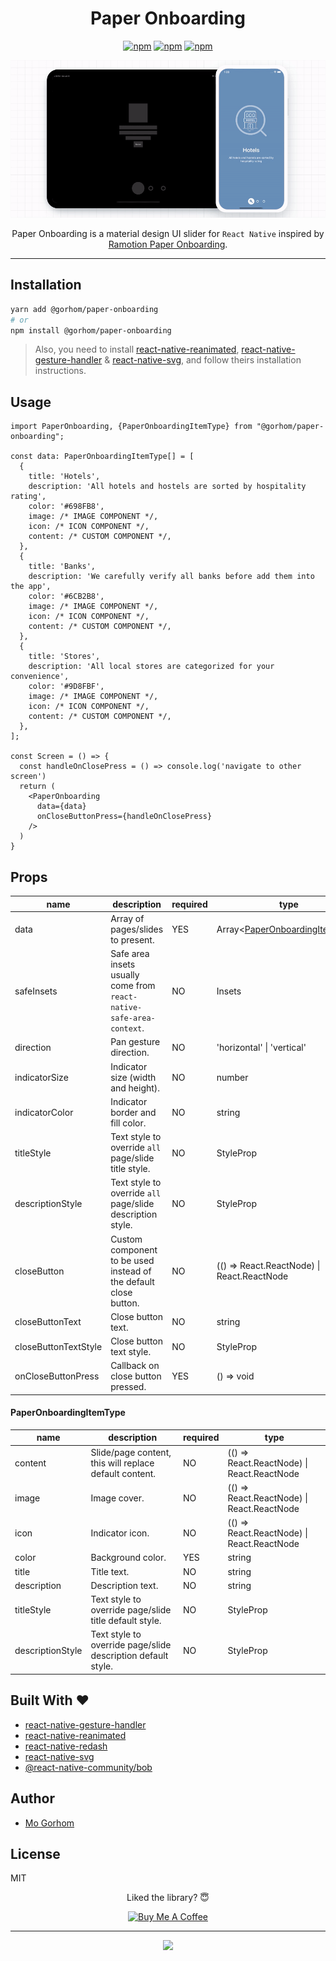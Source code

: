 <div align="center">
<h1>Paper Onboarding</h1>

[![npm](https://badgen.net/npm/v/@gorhom/paper-onboarding)](https://www.npmjs.com/package/@gorhom/paper-onboarding) [![npm](https://badgen.net/npm/license/@gorhom/paper-onboarding)](https://www.npmjs.com/package/@gorhom/paper-onboarding) [![npm](https://badgen.net/npm/types/@gorhom/paper-onboarding)](https://www.npmjs.com/package/@gorhom/paper-onboarding)

<img src="./preview.gif">

Paper Onboarding is a material design UI slider for `React Native` inspired by [Ramotion Paper Onboarding](https://github.com/Ramotion/paper-onboarding).

</div>

---

## Installation

```sh
yarn add @gorhom/paper-onboarding
# or
npm install @gorhom/paper-onboarding
```

> Also, you need to install [react-native-reanimated](https://github.com/software-mansion/react-native-reanimated), [react-native-gesture-handler](https://github.com/software-mansion/react-native-gesture-handler) & [react-native-svg](https://github.com/react-native-community/react-native-svg), and follow theirs installation instructions.

## Usage

```tsx
import PaperOnboarding, {PaperOnboardingItemType} from "@gorhom/paper-onboarding";

const data: PaperOnboardingItemType[] = [
  {
    title: 'Hotels',
    description: 'All hotels and hostels are sorted by hospitality rating',
    color: '#698FB8',
    image: /* IMAGE COMPONENT */,
    icon: /* ICON COMPONENT */,
    content: /* CUSTOM COMPONENT */,
  },
  {
    title: 'Banks',
    description: 'We carefully verify all banks before add them into the app',
    color: '#6CB2B8',
    image: /* IMAGE COMPONENT */,
    icon: /* ICON COMPONENT */,
    content: /* CUSTOM COMPONENT */,
  },
  {
    title: 'Stores',
    description: 'All local stores are categorized for your convenience',
    color: '#9D8FBF',
    image: /* IMAGE COMPONENT */,
    icon: /* ICON COMPONENT */,
    content: /* CUSTOM COMPONENT */,
  },
];

const Screen = () => {
  const handleOnClosePress = () => console.log('navigate to other screen')
  return (
    <PaperOnboarding
      data={data}
      onCloseButtonPress={handleOnClosePress}
    />
  )
}
```

## Props

| name                 | description                                                          | required | type                                                       | default                                    |
| -------------------- | -------------------------------------------------------------------- | -------- | ---------------------------------------------------------- | ------------------------------------------ |
| data                 | Array of pages/slides to present.                                    | YES      | Array<[PaperOnboardingItemType](#paperonboardingitemtype)> |                                            |
| safeInsets           | Safe area insets usually come from `react-native-safe-area-context`. | NO       | Insets                                                     | {top: 50, bottom: 50, left: 50, right: 50} |
| direction            | Pan gesture direction.                                               | NO       | 'horizontal' \| 'vertical'                                 | horizontal                                 |
| indicatorSize        | Indicator size (width and height).                                   | NO       | number                                                     | 40                                         |
| indicatorColor       | Indicator border and fill color.                                     | NO       | string                                                     | white                                      |
| titleStyle           | Text style to override `all` page/slide title style.                 | NO       | StyleProp<TextStyle>                                       |                                            |
| descriptionStyle     | Text style to override `all` page/slide description style.           | NO       | StyleProp<TextStyle>                                       |                                            |
| closeButton          | Custom component to be used instead of the default close button.     | NO       | (() => React.ReactNode) \| React.ReactNode                 |                                            |
| closeButtonText      | Close button text.                                                   | NO       | string                                                     | close                                      |
| closeButtonTextStyle | Close button text style.                                             | NO       | StyleProp<TextStyle>                                       |                                            |
| onCloseButtonPress   | Callback on close button pressed.                                    | YES      | () => void                                                 |                                            |

#### PaperOnboardingItemType

| name             | description                                                  | required | type                                       |
| ---------------- | ------------------------------------------------------------ | -------- | ------------------------------------------ |
| content          | Slide/page content, this will replace default content.       | NO       | (() => React.ReactNode) \| React.ReactNode |
| image            | Image cover.                                                 | NO       | (() => React.ReactNode) \| React.ReactNode |
| icon             | Indicator icon.                                              | NO       | (() => React.ReactNode) \| React.ReactNode |
| color            | Background color.                                            | YES      | string                                     |
| title            | Title text.                                                  | NO       | string                                     |
| description      | Description text.                                            | NO       | string                                     |
| titleStyle       | Text style to override page/slide title default style.       | NO       | StyleProp<TextStyle>                       |
| descriptionStyle | Text style to override page/slide description default style. | NO       | StyleProp<TextStyle>                       |

## Built With ❤️

- [react-native-gesture-handler](https://github.com/software-mansion/react-native-gesture-handler)
- [react-native-reanimated](https://github.com/software-mansion/react-native-reanimated)
- [react-native-redash](https://github.com/wcandillon/react-native-redash)
- [react-native-svg](https://github.com/react-native-community/react-native-svg)
- [@react-native-community/bob](https://github.com/react-native-community/bob)

## Author

- [Mo Gorhom](https://twitter.com/gorhom)

## License

MIT

<div align="center">

Liked the library? 😇

<a href="https://www.buymeacoffee.com/gorhom" target="_blank"><img src="https://cdn.buymeacoffee.com/buttons/default-red.png" alt="Buy Me A Coffee" height="50" ></a>

</div>

---

<p align="center">
<a href="https://twitter.com/gorhom"><img src="./logo.png"></a>
</p>
